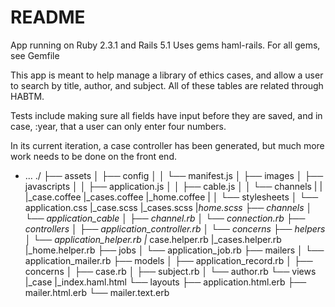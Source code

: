# README
App running on Ruby 2.3.1 and Rails 5.1
Uses gems haml-rails. For all gems, see Gemfile

This app is meant to help manage a library of ethics cases, and allow a user to search by title, author, and subject. All of these tables are related through HABTM. 

Tests include making sure all fields have input before they are saved, and in case, :year, that a user can only enter four numbers. 

In its current iteration, a case controller has been generated, but much more work needs to be done on the front end. 

* ...
./
├── assets
│   ├── config
│   │   └── manifest.js
│   ├── images
│   ├── javascripts
│   │   ├── application.js
│   │   ├── cable.js
│   │   └── channels
|   |   |_case.coffee
         |_cases.coffee
         |_home.coffee
|
│   └── stylesheets
│       └── application.css
         |_case.scss
         |_cases.scss
         |_home.scss
├── channels
│   └── application_cable
│       ├── channel.rb
│       └── connection.rb
├── controllers
│   ├── application_controller.rb
│   └── concerns
├── helpers
│   └── application_helper.rb
    |_ case.helper.rb
    |_cases.helper.rb
    |_home.helper.rb
├── jobs
│   └── application_job.rb
├── mailers
│   └── application_mailer.rb
├── models
│   ├── application_record.rb
│   ├── concerns
│   ├── case.rb
│   ├── subject.rb
│   └── author.rb
└── views
|_case
    |_index.haml.html
   └── layouts
        ├── application.html.erb
        ├── mailer.html.erb
        └── mailer.text.erb

